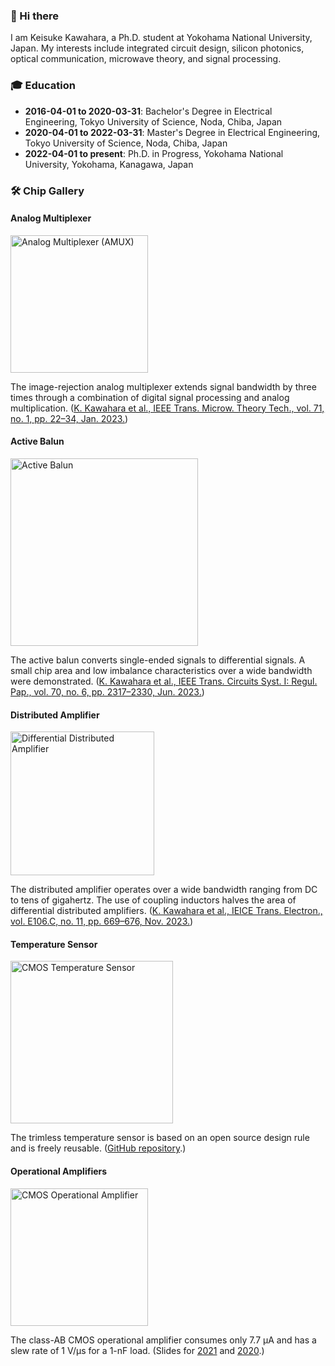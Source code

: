 ### 👋 Hi there

I am Keisuke Kawahara, a Ph.D. student at Yokohama National University, Japan.
My interests include integrated circuit design, silicon photonics, optical communication, microwave theory, and signal processing.

### 🎓 Education

- **2016-04-01 to 2020-03-31**: Bachelor's Degree in Electrical Engineering, Tokyo University of Science, Noda, Chiba, Japan
- **2020-04-01 to 2022-03-31**: Master's Degree in Electrical Engineering, Tokyo University of Science, Noda, Chiba, Japan
- **2022-04-01 to present**: Ph.D. in Progress, Yokohama National University, Yokohama, Kanagawa, Japan

### 🛠️ Chip Gallery

#### Analog Multiplexer

<img src="https://github.com/keikawa/keikawa/assets/37934321/0a788fc4-a56a-4eec-8b89-ca3c76d87f3c" alt="Analog Multiplexer (AMUX)" width="220">

The image-rejection analog multiplexer extends signal bandwidth by three times through a combination of digital signal processing and analog multiplication. ([K. Kawahara et al.,	IEEE Trans. Microw. Theory Tech., vol. 71, no. 1, pp. 22–34, Jan. 2023.](https://doi.org/10.1109/TMTT.2022.3190480))

#### Active Balun

<img src="https://github.com/keikawa/keikawa/assets/37934321/9ee94376-df53-490d-bfb3-57a3276ce3f3" alt="Active Balun" width="300">

The active balun converts single-ended signals to differential signals. A small chip area and low imbalance characteristics over a wide bandwidth were demonstrated. ([K. Kawahara et al., IEEE Trans. Circuits Syst. I: Regul. Pap., vol. 70, no. 6, pp. 2317–2330, Jun. 2023.](https://doi.org/10.1109/TCSI.2023.3257089))

#### Distributed Amplifier

<img src="https://github.com/keikawa/keikawa/assets/37934321/aa5208c0-3d57-4b71-93ee-fc7e6e1efe1f" alt="Differential Distributed Amplifier" width="230">

The distributed amplifier operates over a wide bandwidth ranging from DC to tens of gigahertz. The use of coupling inductors halves the area of differential distributed amplifiers. ([K. Kawahara et al., IEICE Trans. Electron., vol. E106.C, no. 11, pp. 669–676, Nov. 2023.](http://dx.doi.org/10.1587/transele.2023MMP0006))

#### Temperature Sensor

<img src="https://github.com/keikawa/keikawa/assets/37934321/48220bc9-70ce-4559-a445-4366c4f87275" alt="CMOS Temperature Sensor" width="260">

The trimless temperature sensor is based on an open source design rule and is freely reusable. ([GitHub repository](https://github.com/keikawa/temperature-sensor-OpenRule1um).)

#### Operational Amplifiers

<img src="https://github.com/keikawa/keikawa/assets/37934321/bac48c37-9dc6-4ac8-a65d-e2768d07fd89" alt="CMOS Operational Amplifier" width="220">

The class-AB CMOS operational amplifier consumes only 7.7 µA and has a slew rate of 1 V/µs for a 1-nF load. (Slides for [2021](https://www.ec.ict.e.titech.ac.jp/opamp/2021/contest-all-2021.pdf) and [2020](https://www.ec.ict.e.titech.ac.jp/opamp/2020/contest-all-2020.pdf).)

<!--
**keikawa/keikawa** is a ✨ _special_ ✨ repository because its `README.md` (this file) appears on your GitHub profile.

Here are some ideas to get you started:

- 🔭 I’m currently working on ...
- 🌱 I’m currently learning ...
- 👯 I’m looking to collaborate on ...
- 🤔 I’m looking for help with ...
- 💬 Ask me about ...
- 📫 How to reach me: ...
- 😄 Pronouns: ...
- ⚡ Fun fact: ...
-->
